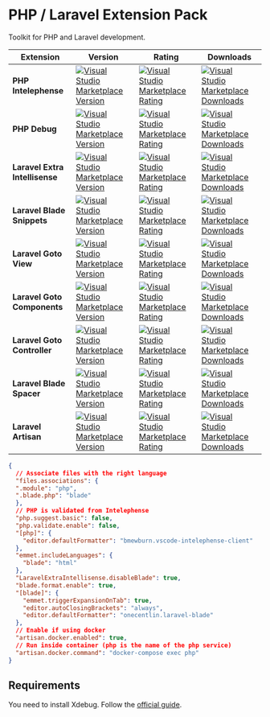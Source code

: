 # PHP / Laravel Extension Pack

Toolkit for PHP and Laravel development.

| Extension                      | Version                                                                                                                                                                                                                                 | Rating                                                                                                                                                                                                                                     | Downloads                                                                                                                                                                                                                                 |
| ------------------------------ | --------------------------------------------------------------------------------------------------------------------------------------------------------------------------------------------------------------------------------------- | ------------------------------------------------------------------------------------------------------------------------------------------------------------------------------------------------------------------------------------------ | ----------------------------------------------------------------------------------------------------------------------------------------------------------------------------------------------------------------------------------------- |
| **PHP Intelephense**           | [![Visual Studio Marketplace Version](https://img.shields.io/visual-studio-marketplace/v/bmewburn.vscode-intelephense-client)](https://marketplace.visualstudio.com/items?itemName=bmewburn.vscode-intelephense-client)                 | [![Visual Studio Marketplace Rating](https://img.shields.io/visual-studio-marketplace/stars/bmewburn.vscode-intelephense-client)](https://marketplace.visualstudio.com/items?itemName=bmewburn.vscode-intelephense-client)                 | [![Visual Studio Marketplace Downloads](https://img.shields.io/visual-studio-marketplace/d/bmewburn.vscode-intelephense-client)](https://marketplace.visualstudio.com/items?itemName=bmewburn.vscode-intelephense-client)                 |
| **PHP Debug**                  | [![Visual Studio Marketplace Version](https://img.shields.io/visual-studio-marketplace/v/xdebug.php-debug)](https://marketplace.visualstudio.com/items?itemName=xdebug.php-debug)                                                       | [![Visual Studio Marketplace Rating](https://img.shields.io/visual-studio-marketplace/stars/xdebug.php-debug)](https://marketplace.visualstudio.com/items?itemName=xdebug.php-debug)                                                       | [![Visual Studio Marketplace Downloads](https://img.shields.io/visual-studio-marketplace/d/xdebug.php-debug)](https://marketplace.visualstudio.com/items?itemName=xdebug.php-debug)                                                       | [![Visual Studio Marketplace Downloads](https://img.shields.io/visual-studio-marketplace/d/bmewburn.vscode-intelephense-client)](https://marketplace.visualstudio.com/items?itemName=bmewburn.vscode-intelephense-client) |
| **Laravel Extra Intellisense** | [![Visual Studio Marketplace Version](https://img.shields.io/visual-studio-marketplace/v/amiralizadeh9480.laravel-extra-intellisense)](https://marketplace.visualstudio.com/items?itemName=amiralizadeh9480.laravel-extra-intellisense) | [![Visual Studio Marketplace Rating](https://img.shields.io/visual-studio-marketplace/stars/amiralizadeh9480.laravel-extra-intellisense)](https://marketplace.visualstudio.com/items?itemName=amiralizadeh9480.laravel-extra-intellisense) | [![Visual Studio Marketplace Downloads](https://img.shields.io/visual-studio-marketplace/d/amiralizadeh9480.laravel-extra-intellisense)](https://marketplace.visualstudio.com/items?itemName=amiralizadeh9480.laravel-extra-intellisense) |
| **Laravel Blade Snippets**     | [![Visual Studio Marketplace Version](https://img.shields.io/visual-studio-marketplace/v/onecentlin.laravel-blade)](https://marketplace.visualstudio.com/items?itemName=onecentlin.laravel-blade)                                       | [![Visual Studio Marketplace Rating](https://img.shields.io/visual-studio-marketplace/stars/onecentlin.laravel-blade)](https://marketplace.visualstudio.com/items?itemName=onecentlin.laravel-blade)                                       | [![Visual Studio Marketplace Downloads](https://img.shields.io/visual-studio-marketplace/d/onecentlin.laravel-blade)](https://marketplace.visualstudio.com/items?itemName=onecentlin.laravel-blade)                                       |
| **Laravel Goto View**          | [![Visual Studio Marketplace Version](https://img.shields.io/visual-studio-marketplace/v/codingyu.laravel-goto-view)](https://marketplace.visualstudio.com/items?itemName=codingyu.laravel-goto-view)                                   | [![Visual Studio Marketplace Rating](https://img.shields.io/visual-studio-marketplace/stars/codingyu.laravel-goto-view)](https://marketplace.visualstudio.com/items?itemName=codingyu.laravel-goto-view)                                   | [![Visual Studio Marketplace Downloads](https://img.shields.io/visual-studio-marketplace/d/codingyu.laravel-goto-view)](https://marketplace.visualstudio.com/items?itemName=codingyu.laravel-goto-view)                                   |
| **Laravel Goto Components**    | [![Visual Studio Marketplace Version](https://img.shields.io/visual-studio-marketplace/v/naoray.laravel-goto-components)](https://marketplace.visualstudio.com/items?itemName=naoray.laravel-goto-components)                           | [![Visual Studio Marketplace Rating](https://img.shields.io/visual-studio-marketplace/stars/naoray.laravel-goto-components)](https://marketplace.visualstudio.com/items?itemName=naoray.laravel-goto-components)                           | [![Visual Studio Marketplace Downloads](https://img.shields.io/visual-studio-marketplace/d/naoray.laravel-goto-components)](https://marketplace.visualstudio.com/items?itemName=naoray.laravel-goto-components)                           |
| **Laravel Goto Controller**    | [![Visual Studio Marketplace Version](https://img.shields.io/visual-studio-marketplace/v/pgl.laravel-jump-controller)](https://marketplace.visualstudio.com/items?itemName=pgl.laravel-jump-controller)                                 | [![Visual Studio Marketplace Rating](https://img.shields.io/visual-studio-marketplace/stars/pgl.laravel-jump-controller)](https://marketplace.visualstudio.com/items?itemName=pgl.laravel-jump-controller)                                 | [![Visual Studio Marketplace Downloads](https://img.shields.io/visual-studio-marketplace/d/pgl.laravel-jump-controller)](https://marketplace.visualstudio.com/items?itemName=pgl.laravel-jump-controller)                                 |
| **Laravel Blade Spacer**       | [![Visual Studio Marketplace Version](https://img.shields.io/visual-studio-marketplace/v/austenc.laravel-blade-spacer)](https://marketplace.visualstudio.com/items?itemName=austenc.laravel-blade-spacer)                               | [![Visual Studio Marketplace Rating](https://img.shields.io/visual-studio-marketplace/stars/austenc.laravel-blade-spacer)](https://marketplace.visualstudio.com/items?itemName=austenc.laravel-blade-spacer)                               | [![Visual Studio Marketplace Downloads](https://img.shields.io/visual-studio-marketplace/d/austenc.laravel-blade-spacer)](https://marketplace.visualstudio.com/items?itemName=austenc.laravel-blade-spacer)                               |
| **Laravel Artisan**            | [![Visual Studio Marketplace Version](https://img.shields.io/visual-studio-marketplace/v/ryannaddy.laravel-artisan)](https://marketplace.visualstudio.com/items?itemName=ryannaddy.laravel-artisan)                                     | [![Visual Studio Marketplace Rating](https://img.shields.io/visual-studio-marketplace/stars/ryannaddy.laravel-artisan)](https://marketplace.visualstudio.com/items?itemName=ryannaddy.laravel-artisan)                                     | [![Visual Studio Marketplace Downloads](https://img.shields.io/visual-studio-marketplace/d/ryannaddy.laravel-artisan)](https://marketplace.visualstudio.com/items?itemName=ryannaddy.laravel-artisan)                                     |

```json
{
  // Associate files with the right language
  "files.associations": {
  ".module": "php",
  ".blade.php": "blade"
  },
  // PHP is validated from Intelephense
  "php.suggest.basic": false,
  "php.validate.enable": false,
  "[php]": {
    "editor.defaultFormatter": "bmewburn.vscode-intelephense-client"
  },
  "emmet.includeLanguages": {
    "blade": "html"
  },
  "LaravelExtraIntellisense.disableBlade": true,
  "blade.format.enable": true,
  "[blade]": {
    "emmet.triggerExpansionOnTab": true,
    "editor.autoClosingBrackets": "always",
    "editor.defaultFormatter": "onecentlin.laravel-blade"
  },
  // Enable if using docker
  "artisan.docker.enabled": true,
  // Run inside container (php is the name of the php service)
  "artisan.docker.command": "docker-compose exec php"
}
```

## Requirements

You need to install Xdebug. Follow the [official guide](https://xdebug.org/docs/install).

